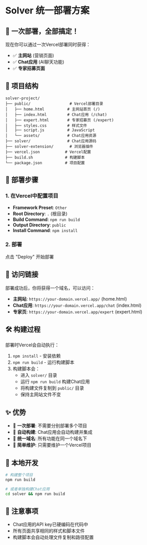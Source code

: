 # Solver 统一部署方案

## 🎯 **一次部署，全部搞定！**

现在你可以通过一次Vercel部署同时获得：
- ✅ **主网站** (营销页面)
- ✅ **Chat应用** (AI聊天功能)
- ✅ **专家招募页面**

## 📁 **项目结构**

```
solver-project/
├── public/                 # Vercel部署目录
│   ├── home.html          # 主网站首页 (/)
│   ├── index.html         # Chat应用 (/chat)
│   ├── expert.html        # 专家招募页 (/expert)
│   ├── styles.css         # 样式文件
│   ├── script.js          # JavaScript
│   └── assets/            # Chat应用资源
├── solver/                # Chat应用源码
├── solver-extension/       # 浏览器插件
├── vercel.json           # Vercel配置
├── build.sh              # 构建脚本
└── package.json          # 项目配置
```

## 🚀 **部署步骤**

### 1. 在Vercel中配置项目
- **Framework Preset**: `Other`
- **Root Directory**: `.` (根目录)
- **Build Command**: `npm run build`
- **Output Directory**: `public`
- **Install Command**: `npm install`

### 2. 部署
点击 "Deploy" 开始部署

## 🔗 **访问链接**

部署成功后，你将获得一个域名，可以访问：

- **主网站**: `https://your-domain.vercel.app/` (home.html)
- **Chat应用**: `https://your-domain.vercel.app/chat` (index.html)
- **专家页**: `https://your-domain.vercel.app/expert` (expert.html)

## 🛠️ **构建过程**

部署时Vercel会自动执行：
1. `npm install` - 安装依赖
2. `npm run build` - 运行构建脚本
3. 构建脚本会：
   - 进入 `solver/` 目录
   - 运行 `npm run build` 构建Chat应用
   - 将构建文件复制到 `public/` 目录
   - 保持主网站文件不变

## ✨ **优势**

- 🎯 **一次部署**: 不需要分别部署多个项目
- 🔄 **自动构建**: Chat应用会自动构建并集成
- 📱 **统一域名**: 所有功能在同一个域名下
- 🚀 **简单维护**: 只需要维护一个Vercel项目

## 🔧 **本地开发**

```bash
# 构建整个项目
npm run build

# 或者单独构建Chat应用
cd solver && npm run build
```

## 📝 **注意事项**

- Chat应用的API key已硬编码在代码中
- 所有页面共享相同的样式和脚本文件
- 构建脚本会自动处理文件复制和路径配置
